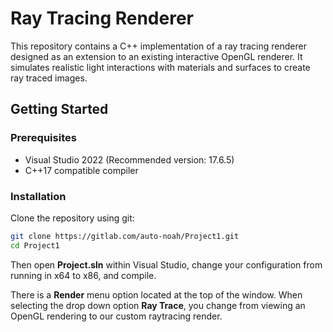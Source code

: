 # Ray Tracing Renderer

This repository contains a C++ implementation of a ray tracing renderer designed as an extension to an existing interactive OpenGL renderer. It simulates realistic light interactions with materials and surfaces to create ray traced images.

## Getting Started

### Prerequisites

- Visual Studio 2022 (Recommended version: 17.6.5)
- C++17 compatible compiler

### Installation

Clone the repository using git:

```bash
git clone https://gitlab.com/auto-noah/Project1.git
cd Project1
```

Then open **Project.sln** within Visual Studio, change your configuration from running in x64 to x86, and compile.

There is a **Render** menu option located at the top of the window. When selecting the drop down option **Ray Trace**, you change from viewing an OpenGL rendering to our custom raytracing render.
